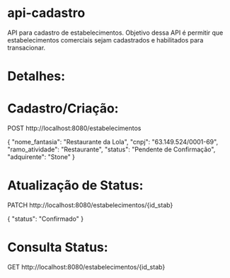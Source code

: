 # api-cadastro

API para cadastro de estabelecimentos. Objetivo dessa API é permitir que estabelecimentos comerciais sejam cadastrados e habilitados para transacionar.

# Detalhes:

# Cadastro/Criação:

POST http://localhost:8080/estabelecimentos 

{
		"nome_fantasia": "Restaurante da Lola",
		"cnpj": "63.149.524/0001-69",
	  "ramo_atividade": "Restaurante",
	  "status": "Pendente de Confirmação",
	  "adquirente": "Stone"
}

# Atualização de Status: 

PATCH http://localhost:8080/estabelecimentos/{id_stab}

{
	  "status": "Confirmado"
}

# Consulta Status:

GET http://localhost:8080/estabelecimentos/{id_stab}

